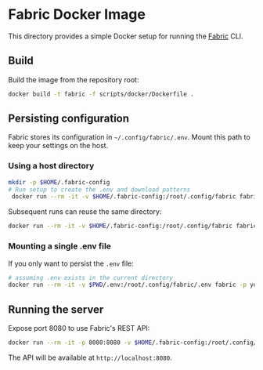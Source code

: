 # Fabric Docker Image

This directory provides a simple Docker setup for running the [Fabric](https://github.com/danielmiessler/fabric) CLI.

## Build

Build the image from the repository root:

```bash
docker build -t fabric -f scripts/docker/Dockerfile .
```

## Persisting configuration

Fabric stores its configuration in `~/.config/fabric/.env`. Mount this path to keep your settings on the host.

### Using a host directory

```bash
mkdir -p $HOME/.fabric-config
# Run setup to create the .env and download patterns
 docker run --rm -it -v $HOME/.fabric-config:/root/.config/fabric fabric --setup
```

Subsequent runs can reuse the same directory:

```bash
docker run --rm -it -v $HOME/.fabric-config:/root/.config/fabric fabric -p your-pattern
```

### Mounting a single .env file

If you only want to persist the `.env` file:

```bash
# assuming .env exists in the current directory
docker run --rm -it -v $PWD/.env:/root/.config/fabric/.env fabric -p your-pattern
```

## Running the server

Expose port 8080 to use Fabric's REST API:

```bash
docker run --rm -it -p 8080:8080 -v $HOME/.fabric-config:/root/.config/fabric fabric --serve
```

The API will be available at `http://localhost:8080`.
